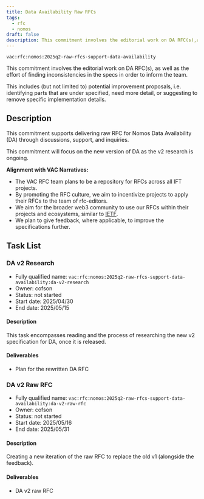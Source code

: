 ```yaml
---
title: Data Availability Raw RFCs
tags:
  - rfc
  - nomos
draft: false
description: This commitment involves the editorial work on DA RFC(s),as well as the effort of finding inconsistencies in the specs in order to inform the team. This includes (but not limited to) potential improvement proposals, i.e. identifying parts that are under specified, need more detail, or suggesting to remove specific implementation details.
---
```


`vac:rfc:nomos:2025q2-raw-rfcs-support-data-availability`

This commitment involves the editorial work on DA RFC(s),
as well as the effort of finding inconsistencies in the specs
in order to inform the team.

This includes (but not limited to) potential improvement proposals,
i.e. identifying parts that are under specified, need more detail,
or suggesting to remove specific implementation details.

## Description

This commitment supports delivering raw RFC
for Nomos Data Availability (DA)
through discussions, support, and inquiries. 

This commitment will focus on the new version of DA
as the v2 research is ongoing.

**Alignment with VAC Narratives:**

- The VAC RFC team plans to be a repository for RFCs across all IFT projects.
- By promoting the RFC culture, we aim to incentivize projects to apply their 
  RFCs to the team of rfc-editors.
- We aim for the broader web3 community to use our RFCs within their projects 
  and ecosystems, similar to [IETF](https://www.ietf.org/).
- We plan to give feedback, where applicable, to improve the specifications further.

## Task List

### DA v2 Research

- Fully qualified name: 
  `vac:rfc:nomos:2025q2-raw-rfcs-support-data-availability:da-v2-research`
- Owner: cofson
- Status: not started
- Start date: 2025/04/30
- End date: 2025/05/15

#### Description

This task encompasses reading and the process of researching the new v2 specification for DA, once it is released.

#### Deliverables

- Plan for the rewritten DA RFC

### DA v2 Raw RFC


- Fully qualified name: 
  `vac:rfc:nomos:2025q2-raw-rfcs-support-data-availability:da-v2-raw-rfc`
- Owner: cofson
- Status: not started
- Start date: 2025/05/16
- End date: 2025/05/31

#### Description

Creating a new iteration of the raw RFC to replace the old v1
(alongside the feedback).

#### Deliverables

- DA v2 raw RFC